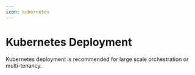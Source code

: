 ```yaml
---
icon: kubernetes
---
```

# Kubernetes Deployment

Kubernetes deployment is recommended for large scale orchestration or multi-tenancy.
